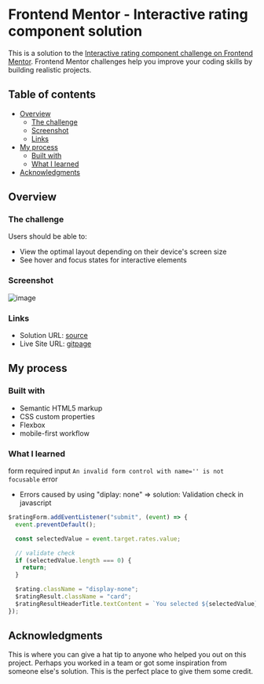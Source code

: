 # Frontend Mentor - Interactive rating component solution

This is a solution to the [Interactive rating component challenge on Frontend Mentor](https://www.frontendmentor.io/challenges/interactive-rating-component-koxpeBUmI). Frontend Mentor challenges help you improve your coding skills by building realistic projects.

## Table of contents

- [Overview](#overview)
  - [The challenge](#the-challenge)
  - [Screenshot](#screenshot)
  - [Links](#links)
- [My process](#my-process)
  - [Built with](#built-with)
  - [What I learned](#what-i-learned)
- [Acknowledgments](#acknowledgments)

## Overview

### The challenge

Users should be able to:

- View the optimal layout depending on their device's screen size
- See hover and focus states for interactive elements

### Screenshot

![image](https://user-images.githubusercontent.com/19286161/210103323-a01b5982-fe29-4666-a952-d14afe6d052b.png)

### Links

- Solution URL: [source](https://github.com/wjdwjdtn92/Frontend-Mentor-Challenges/tree/main/interactive-rating-component-main)
- Live Site URL: [gitpage](https://wjdwjdtn92.github.io/Frontend-Mentor-Challenges/interactive-rating-component-main/)

## My process

### Built with

- Semantic HTML5 markup
- CSS custom properties
- Flexbox
- mobile-first workflow

### What I learned

form required input `An invalid form control with name='' is not focusable` error

- Errors caused by using "diplay: none" => solution: Validation check in javascript

```javascript
$ratingForm.addEventListener("submit", (event) => {
  event.preventDefault();

  const selectedValue = event.target.rates.value;

  // validate check
  if (selectedValue.length === 0) {
    return;
  }

  $rating.className = "display-none";
  $ratingResult.className = "card";
  $ratingResultHeaderTitle.textContent = `You selected ${selectedValue} out of 5`;
});
```

## Acknowledgments

This is where you can give a hat tip to anyone who helped you out on this project. Perhaps you worked in a team or got some inspiration from someone else's solution. This is the perfect place to give them some credit.
